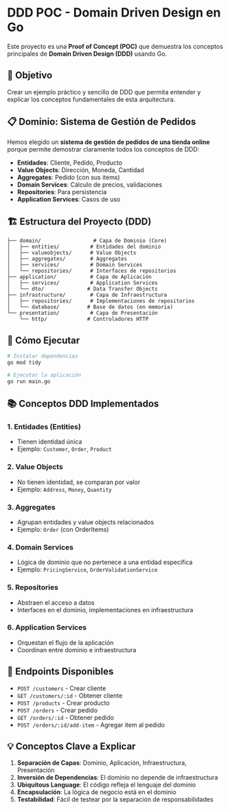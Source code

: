 # DDD POC - Domain Driven Design en Go

Este proyecto es una **Proof of Concept (POC)** que demuestra los conceptos principales de **Domain Driven Design (DDD)** usando Go.

## 🎯 Objetivo

Crear un ejemplo práctico y sencillo de DDD que permita entender y explicar los conceptos fundamentales de esta arquitectura.

## 📋 Dominio: Sistema de Gestión de Pedidos

Hemos elegido un **sistema de gestión de pedidos de una tienda online** porque permite demostrar claramente todos los conceptos de DDD:

- **Entidades**: Cliente, Pedido, Producto
- **Value Objects**: Dirección, Moneda, Cantidad
- **Aggregates**: Pedido (con sus items)
- **Domain Services**: Cálculo de precios, validaciones
- **Repositories**: Para persistencia
- **Application Services**: Casos de uso

## 🏗️ Estructura del Proyecto (DDD)

```
├── domain/                 # Capa de Dominio (Core)
│   ├── entities/          # Entidades del dominio
│   ├── valueobjects/      # Value Objects
│   ├── aggregates/        # Aggregates
│   ├── services/          # Domain Services
│   └── repositories/      # Interfaces de repositorios
├── application/           # Capa de Aplicación
│   ├── services/          # Application Services
│   └── dto/              # Data Transfer Objects
├── infrastructure/        # Capa de Infraestructura
│   ├── repositories/      # Implementaciones de repositorios
│   └── database/         # Base de datos (en memoria)
└── presentation/          # Capa de Presentación
    └── http/             # Controladores HTTP
```

## 🚀 Cómo Ejecutar

```bash
# Instalar dependencias
go mod tidy

# Ejecutar la aplicación
go run main.go
```

## 📚 Conceptos DDD Implementados

### 1. **Entidades (Entities)**
- Tienen identidad única
- Ejemplo: `Customer`, `Order`, `Product`

### 2. **Value Objects**
- No tienen identidad, se comparan por valor
- Ejemplo: `Address`, `Money`, `Quantity`

### 3. **Aggregates**
- Agrupan entidades y value objects relacionados
- Ejemplo: `Order` (con OrderItems)

### 4. **Domain Services**
- Lógica de dominio que no pertenece a una entidad específica
- Ejemplo: `PricingService`, `OrderValidationService`

### 5. **Repositories**
- Abstraen el acceso a datos
- Interfaces en el dominio, implementaciones en infraestructura

### 6. **Application Services**
- Orquestan el flujo de la aplicación
- Coordinan entre dominio e infraestructura

## 🔗 Endpoints Disponibles

- `POST /customers` - Crear cliente
- `GET /customers/:id` - Obtener cliente
- `POST /products` - Crear producto
- `POST /orders` - Crear pedido
- `GET /orders/:id` - Obtener pedido
- `POST /orders/:id/add-item` - Agregar item al pedido

## 💡 Conceptos Clave a Explicar

1. **Separación de Capas**: Dominio, Aplicación, Infraestructura, Presentación
2. **Inversión de Dependencias**: El dominio no depende de infraestructura
3. **Ubiquitous Language**: El código refleja el lenguaje del dominio
4. **Encapsulación**: La lógica de negocio está en el dominio
5. **Testabilidad**: Fácil de testear por la separación de responsabilidades